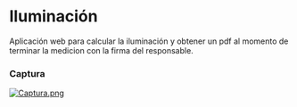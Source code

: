 # Iluminación

Aplicación web para calcular la iluminación y obtener un pdf al momento de terminar la medicion con la firma del responsable. 

### Captura

[![Captura.png](https://i.postimg.cc/gjdS6WMv/Captura.png)](https://postimg.cc/qhbX99HR)
